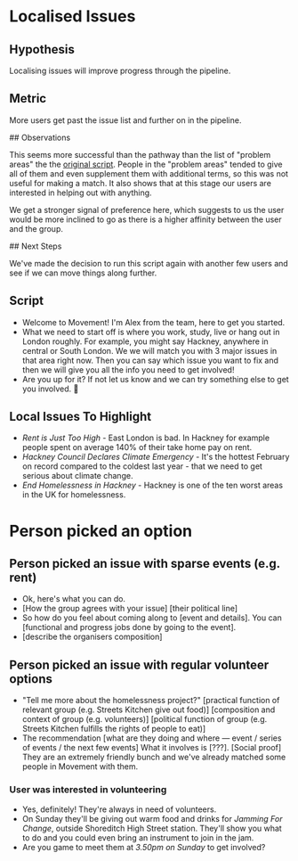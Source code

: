 # Localised Issues

## Hypothesis

Localising issues will improve progress through the pipeline.

## Metric

More users get past the issue list and further on in the pipeline.

## Observations

This seems more successful than the pathway than the list of "problem areas" the the [original script](./script.md). People in the "problem areas" tended to give all of them and even supplement them with additional terms, so this was not useful for making a match. It also shows that at this stage our users are interested in helping out with anything.

We get a stronger signal of preference here, which suggests to us the user would be more inclined to go as there is a higher affinity between the user and the group.

## Next Steps

We've made the decision to run this script again with another few users and see if we can move things along further.

## Script

- Welcome to Movement! I'm Alex from the team, here to get you started.
- What we need to start off is where you work, study, live or hang out in London roughly. For example, you might say Hackney, anywhere in central or South London. We we will match you with 3 major issues in that area right now. Then you can say which issue you want to fix and then we will give you all the info you need to get involved!
- Are you up for it? If not let us know and we can try something else to get you involved. 🙂

## Local Issues To Highlight

- _Rent is Just Too High_ - East London is bad. In Hackney for example people spent on average 140% of their take home pay on rent.
- _Hackney Council Declares Climate Emergency_ - It's the hottest February on record compared to the coldest last year - that we need to get serious about climate change.
- _End Homelessness in Hackney_ - Hackney is one of the ten worst areas in the UK for homelessness.

# Person picked an option

## Person picked an issue with sparse events (e.g. rent)

- Ok, here's what you can do.
- [How the group agrees with your issue] [their political line]
- So how do you feel about coming along to [event and details]. You can [functional and progress jobs done by going to the event].
- [describe the organisers composition]

## Person picked an issue with regular volunteer options

- "Tell me more about the homelessness project?"
    [practical function of relevant group (e.g. Streets Kitchen give out food)]
    [composition and context of group (e.g. volunteers)]
    [political function of group (e.g. Streets Kitchen fulfills the rights of people to eat)]
- The recommendation
    [what are they doing and where — event / series of events / the next few events]
    What it involves is [???].
    [Social proof] They are an extremely friendly bunch and we've already matched some people in Movement with them.

### User was interested in volunteering
- Yes, definitely! They're always in need of volunteers.
- On Sunday they'll be giving out warm food and drinks for _Jamming For Change_, outside Shoreditch High Street station. They'll show you what to do and you could even bring an instrument to join in the jam.
- Are you game to meet them at *3.50pm on Sunday* to get involved?
